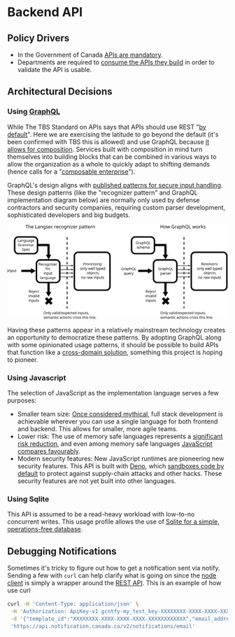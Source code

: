 # Backend API

## Policy Drivers

* In the Government of Canada [APIs are mandatory](https://www.canada.ca/en/government/system/digital-government/policies-standards/government-canada-enterprise-architecture-framework.html#toc04:~:text=expose%20services%2C%20including%20existing%20ones%2C%20through%20APIs).
* Departments are required to [consume the APIs they build](https://www.canada.ca/en/government/system/digital-government/digital-government-innovations/government-canada-standards-apis.html#:~:text=Consume%20what%20you%20build) in order to validate the API is usable.

## Architectural Decisions

### Using [GraphQL](https://graphql.org)

While The TBS Standard on APIs says that APIs should use REST "[by default](https://www.canada.ca/en/government/system/digital-government/digital-government-innovations/government-canada-standards-apis.html#:~:text=APIs%20must%20follow%20the%20RESTful%20model%20by%20default.)".
Here we are exercising the latitude to go beyond the default (it's been confirmed with TBS this is allowed) and use GraphQL because [it allows for composition](https://www.apollographql.com/docs/federation/federated-types/composition/). Services built with composition in mind turn themselves into building blocks that can be combined in various ways to allow the organization as a whole to quickly adapt to shifting demands (hence calls for a "[composable enterprise](https://www.gartner.com/en/doc/465932-future-of-applications-delivering-the-composable-enterprise)").

GraphQL's design aligns with [published patterns for secure input handling](https://www.usenix.org/system/files/login/articles/login_spring17_08_bratus.pdf).
These design patterns (like the "recognizer pattern" and GraphQL implementation diagram below) are normally only used by defense contractors and security companies, requiring custom parser development, sophisticated developers and big budgets.

![Langsec's recognizer pattern and graphql](langsec-recognizer-pattern.svg)

Having these patterns appear in a relatively mainstream technology creates an opportunity to democratize these patterns.
By adopting GraphQL along with some opinionated usage patterns, it should be possible to build APIs that function like a [cross-domain solution](https://www.canada.ca/en/services/defence/nationalsecurity/sensitive-technology-list.html#:~:text=Cross%20domain%20solutions,from%20connected%20networks.), something this project is hoping to pioneer.

### Using Javascript

The selection of JavaScript as the implementation language serves a few purposes:
* Smaller team size: [Once considered mythical](https://frontendmasters.com/guides/front-end-handbook/2017/practice/myth.html#:~:text=given%20that%20JavaScript%20has%20infiltrated%20all%20layers%20of%20a%20technology%20stack%20(e.g.%20React%2C%20node.js%2C%20express%2C%20couchDB%2C%20gulp.js%20etc...)%20finding%20a%20full%2Dstack%20JS%20developer%20who%20can%20code%20the%20front%2Dend%20and%20back%2Dend%20is%20becoming%20less%20mythical.%20Typically%2C%20these%20full%20stack%20developers%20only%20deal%20with%20JavaScript.), full stack development is achievable wherever you can use a single language for both frontend and backend. This allows for smaller, more agile teams.
* Lower risk: The use of memory safe languages represents a [significant risk reduction](https://www.memorysafety.org/docs/memory-safety/#how-common-are-memory-safety-vulnerabilities), and even among memory safe languages [JavaScript compares favourably](https://securityflawheatmap.veracode.com/p/1).
* Modern security features: New JavaScript runtimes are pioneering new security features. This API is built with [Deno](https://deno.com/), which [sandboxes code by default](https://deno.com/blog/deno-protects-npm-exploits#secure-by-default) to protect against supply-chain attacks and other hacks. These security features are not yet built into other languages.

### Using Sqlite

This API is assumed to be a read-heavy workload with low-to-no concurrent writes. This usage profile allows the use of [Sqlite for a simple, operations-free database](https://dev.to/shayy/everyone-is-wrong-about-sqlite-4gjf).

## Debugging Notifications

Sometimes it's tricky to figure out how to get a notification sent via notify. Sending a few with `curl` can help clarify what is going on since the [node client](https://docs.notifications.service.gov.uk/node.html#node-js-client-documentation) is simply a wrapper around the [REST API](https://documentation.notification.canada.ca/en/start.html).
This is an example of how use curl
```sh
curl -H 'Content-Type: application/json' \
 -H 'Authorization: ApiKey-v1 gcntfy-my_test_key-XXXXXXXX-XXXX-XXXX-XXXX-XXXXXXXXXXXX-XXXXXXXX-XXXX-XXXX-XXXX-XXXXXXXXXXXX' \
 -d '{"template_id":"XXXXXXXX-XXXX-XXXX-XXXX-XXXXXXXXXXXX","email_address":"test@example.com","personalisation":{"myvariable":"foo"}}' \
 'https://api.notification.canada.ca/v2/notifications/email'
```

